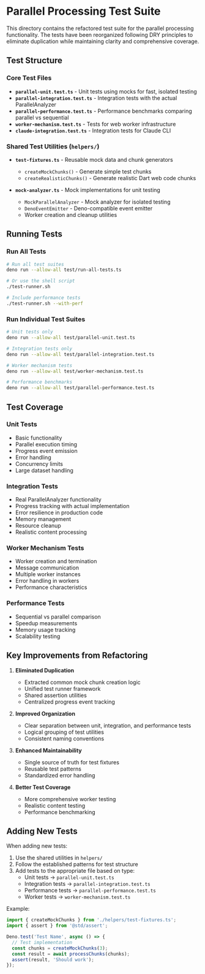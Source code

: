 # Parallel Processing Test Suite

This directory contains the refactored test suite for the parallel processing functionality. The tests have been reorganized following DRY principles to eliminate duplication while maintaining clarity and comprehensive coverage.

## Test Structure

### Core Test Files

- **`parallel-unit.test.ts`** - Unit tests using mocks for fast, isolated testing
- **`parallel-integration.test.ts`** - Integration tests with the actual ParallelAnalyzer
- **`parallel-performance.test.ts`** - Performance benchmarks comparing parallel vs sequential
- **`worker-mechanism.test.ts`** - Tests for web worker infrastructure
- **`claude-integration.test.ts`** - Integration tests for Claude CLI

### Shared Test Utilities (`helpers/`)

- **`test-fixtures.ts`** - Reusable mock data and chunk generators
  - `createMockChunks()` - Generate simple test chunks
  - `createRealisticChunks()` - Generate realistic Dart web code chunks

- **`mock-analyzer.ts`** - Mock implementations for unit testing
  - `MockParallelAnalyzer` - Mock analyzer for isolated testing
  - `DenoEventEmitter` - Deno-compatible event emitter
  - Worker creation and cleanup utilities

## Running Tests

### Run All Tests

```bash
# Run all test suites
deno run --allow-all test/run-all-tests.ts

# Or use the shell script
./test-runner.sh

# Include performance tests
./test-runner.sh --with-perf
```

### Run Individual Test Suites

```bash
# Unit tests only
deno run --allow-all test/parallel-unit.test.ts

# Integration tests only
deno run --allow-all test/parallel-integration.test.ts

# Worker mechanism tests
deno run --allow-all test/worker-mechanism.test.ts

# Performance benchmarks
deno run --allow-all test/parallel-performance.test.ts
```

## Test Coverage

### Unit Tests

- Basic functionality
- Parallel execution timing
- Progress event emission
- Error handling
- Concurrency limits
- Large dataset handling

### Integration Tests

- Real ParallelAnalyzer functionality
- Progress tracking with actual implementation
- Error resilience in production code
- Memory management
- Resource cleanup
- Realistic content processing

### Worker Mechanism Tests

- Worker creation and termination
- Message communication
- Multiple worker instances
- Error handling in workers
- Performance characteristics

### Performance Tests

- Sequential vs parallel comparison
- Speedup measurements
- Memory usage tracking
- Scalability testing

## Key Improvements from Refactoring

1. **Eliminated Duplication**
   - Extracted common mock chunk creation logic
   - Unified test runner framework
   - Shared assertion utilities
   - Centralized progress event tracking

2. **Improved Organization**
   - Clear separation between unit, integration, and performance tests
   - Logical grouping of test utilities
   - Consistent naming conventions

3. **Enhanced Maintainability**
   - Single source of truth for test fixtures
   - Reusable test patterns
   - Standardized error handling

4. **Better Test Coverage**
   - More comprehensive worker testing
   - Realistic content testing
   - Performance benchmarking

## Adding New Tests

When adding new tests:

1. Use the shared utilities in `helpers/`
2. Follow the established patterns for test structure
3. Add tests to the appropriate file based on type:
   - Unit tests → `parallel-unit.test.ts`
   - Integration tests → `parallel-integration.test.ts`
   - Performance tests → `parallel-performance.test.ts`
   - Worker tests → `worker-mechanism.test.ts`

Example:

```typescript
import { createMockChunks } from './helpers/test-fixtures.ts';
import { assert } from '@std/assert';

Deno.test('Test Name', async () => {
  // Test implementation
  const chunks = createMockChunks(3);
  const result = await processChunks(chunks);
  assert(result, 'Should work');
});
```

